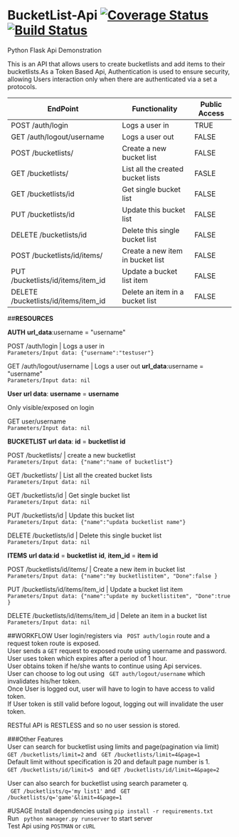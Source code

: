 # BucketList-Api [![Coverage Status](https://coveralls.io/repos/andela-sjames/BucketList-Api/badge.svg?branch=master&service=github)](https://coveralls.io/github/andela-sjames/BucketList-Api?branch=master) [![Build Status](https://travis-ci.org/andela-sjames/BucketList-Api.svg?branch=master)](https://travis-ci.org/andela-sjames/BucketList-Api)
Python Flask Api Demonstration


This is an API that allows users to create bucketlists and add items to their bucketlists.As a Token Based Api,  Authentication is used to ensure security, allowing Users interaction only when there are authenticated via a set a protocols.



EndPoint |Functionality|Public Access
---------|-------------|--------------
POST /auth/login|Logs a user in|TRUE
GET /auth/logout/username|Logs a user out| FALSE
POST /bucketlists/|Create a new bucket list|FALSE
GET /bucketlists/|List all the created bucket lists|FASLE
GET /bucketlists/id|Get single bucket list|FALSE
PUT /bucketlists/id|Update this bucket list|FALSE
DELETE /bucketlists/id|Delete this single bucket list|FALSE
POST /bucketlists/id/items/|Create a new item in bucket list|FALSE
PUT /bucketlists/id/items/item_id|Update a bucket list item|FALSE
DELETE /bucketlists/id/items/item_id|Delete an item in a bucket list|FALSE

##**__RESOURCES__**

**__AUTH__** __url_data__:username = "username"  

POST /auth/login | Logs a user in  
```Parameters/Input data: {"username":"testuser"}```  

GET /auth/logout/username | Logs a user out  __url_data__:username = "username"  
``` Parameters/Input data: nil ```  

**__User__**  __url data__: __username__ = __username__  

Only visible/exposed on login  

GET user/username  
``` Parameters/Input data: nil ```  

**BUCKETLIST** __url data__: __id__ = __bucketlist id__   

POST /bucketlists/  | create a new bucketlist  
``` Parameters/Input data: {"name":"name of bucketlist"} ```  

GET /bucketlists/ | List all the created bucket lists  
```Parameters/Input data: nil ```  

GET /bucketlists/id | Get single bucket list  
```Parameters/Input data: nil ```  

PUT /bucketlists/id | Update this bucket list  
```Parameters/Input data: {"name":"updata bucketlist name"}```   

DELETE /bucketlists/id | Delete this single bucket list  
``` Parameters/Input data: nil ```  


**__ITEMS__**  __url data__:__id__ = __bucketlist__ __id__, __item_id__ = __item id__   

POST /bucketlists/id/items/ | Create a new item in bucket list  
``` Parameters/Input data: {"name":"my bucketlistitem", "Done":false } ```  

PUT /bucketlists/id/items/item_id | Update a bucket list item  
``` Parameters/Input data: {"name":"update my bucketlistitem", "Done":true } ```  

DELETE /bucketlists/id/items/item_id | Delete an item in a bucket list  
``` Parameters/Input data: nil ```  


##WORKFLOW
User login/registers via ``` POST auth/login``` route and a request token route is exposed.  
User sends a ```GET``` request to exposed route using username and password.  
User uses token which expires after a period of 1 hour.  
User obtains token if he/she wants to continue using  Api services.  
User can choose to log out using ``` GET auth/logout/username``` which invalidates his/her token.     
Once User is logged out, user will have to login to have access to valid token.  
If User token is still valid before logout, logging out will invalidate the user token.  

RESTful API is RESTLESS and so no user session is stored.

###Other Features  
User can search for bucketlist using limits and page(pagination via limit)  
``` GET /bucketlists/limit=2 ``` and ``` GET /bucketlists/limit=4&page=1```  
Default limit without specification is 20 and default page number is 1.  
```GET /bucketlists/id/limit=5 ``` and ```GET /bucketlists/id/limit=4&page=2```  

User can also search for bucketlist using search parameter q.  
``` GET /bucketlists/q='my list1'``` and  ``` GET /bucketlists/q='game'&limit=4&page=1```  



#USAGE
Install dependencies using ``` pip install -r requirements.txt ```    
Run ``` python manager.py runserver``` to start server  
Test Api using ```POSTMAN```  or ``` cURL ```  






